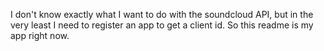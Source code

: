I don't know exactly what I want to do with the soundcloud API, but in the very least I need to register an app to get a client id. So this readme is my app right now.
